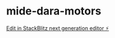 # mide-dara-motors

[Edit in StackBlitz next generation editor ⚡️](https://stackblitz.com/~/github.com/Mercrowncode/mide-dara-motors)